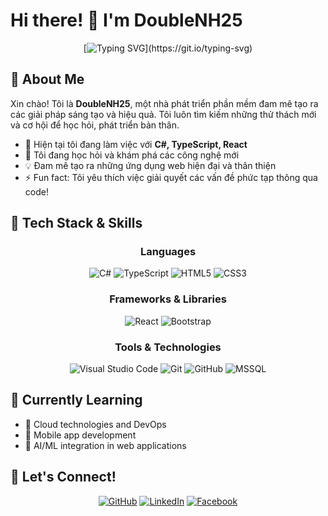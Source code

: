 # Hi there! 👋 I'm DoubleNH25

<div align="center">
  
  [![Typing SVG](https://readme-typing-svg.herokuapp.com?font=Fira+Code&weight=500&size=22&pause=1000&color=36BCF7&center=true&vCenter=true&width=600&lines=Software+Developer+%F0%9F%9A%80;Always+Learning+New+Things+%F0%9F%8C%B1;Creating+Innovative+Solutions+%F0%9F%92%A1;Welcome+to+my+GitHub+Profile!)](https://git.io/typing-svg)
  
</div>

## 🌟 About Me

Xin chào! Tôi là **DoubleNH25**, một nhà phát triển phần mềm đam mê tạo ra các giải pháp sáng tạo và hiệu quả. Tôi luôn tìm kiếm những thử thách mới và cơ hội để học hỏi, phát triển bản thân.

- 🔭 Hiện tại tôi đang làm việc với **C#, TypeScript, React**
- 🌱 Tôi đang học hỏi và khám phá các công nghệ mới
- 💡 Đam mê tạo ra những ứng dụng web hiện đại và thân thiện
- ⚡ Fun fact: Tôi yêu thích việc giải quyết các vấn đề phức tạp thông qua code!

## 🚀 Tech Stack & Skills

<div align="center">

### Languages
![C#](https://img.shields.io/badge/C%23-239120?style=for-the-badge&logo=c-sharp&logoColor=white)
![TypeScript](https://img.shields.io/badge/TypeScript-007ACC?style=for-the-badge&logo=typescript&logoColor=white)
![HTML5](https://img.shields.io/badge/HTML5-E34F26?style=for-the-badge&logo=html5&logoColor=white)
![CSS3](https://img.shields.io/badge/CSS3-1572B6?style=for-the-badge&logo=css3&logoColor=white)

### Frameworks & Libraries
![React](https://img.shields.io/badge/React-20232A?style=for-the-badge&logo=react&logoColor=61DAFB)
![Bootstrap](https://img.shields.io/badge/Bootstrap-563D7C?style=for-the-badge&logo=bootstrap&logoColor=white)

### Tools & Technologies
![Visual Studio Code](https://img.shields.io/badge/VS%20Code-0078d4?style=for-the-badge&logo=visual-studio-code&logoColor=white)
![Git](https://img.shields.io/badge/Git-F05032?style=for-the-badge&logo=git&logoColor=white)
![GitHub](https://img.shields.io/badge/GitHub-100000?style=for-the-badge&logo=github&logoColor=white)
![MSSQL](https://img.shields.io/badge/MySQL-005C84?style=for-the-badge&logo=mysql&logoColor=white)

</div>


## 🌱 Currently Learning
- 🚀 Cloud technologies and DevOps
- 📱 Mobile app development
- 🤖 AI/ML integration in web applications

## 🤝 Let's Connect!

<div align="center">

[![GitHub](https://img.shields.io/badge/GitHub-100000?style=for-the-badge&logo=github&logoColor=white)](https://github.com/DoubleNH25)
[![LinkedIn](https://img.shields.io/badge/LinkedIn-0077B5?style=for-the-badge&logo=linkedin&logoColor=white)](https://www.linkedin.com/in/nguyen-huy-b3000b31a/)
[![Facebook](https://img.shields.io/badge/Facebook-1877F2?style=for-the-badge&logo=facebook&logoColor=white)](https://www.facebook.com/doublenh2509/)

</div>

